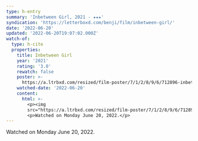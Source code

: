 ```yaml
---
type: h-entry
summary: 'Inbetween Girl, 2021 - ★★★'
syndication: 'https://letterboxd.com/benji/film/inbetween-girl/'
date: '2022-06-20'
updated: '2022-06-20T19:07:02.000Z'
watch-of:
  type: h-cite
  properties:
    title: Inbetween Girl
    year: '2021'
    rating: '3.0'
    rewatch: false
    poster: >-
      https://a.ltrbxd.com/resized/film-poster/7/1/2/8/9/6/712896-inbetween-girl-0-600-0-900-crop.jpg?v=14ed603add
    watched-date: '2022-06-20'
    content:
      html: >-
        <p><img
        src="https://a.ltrbxd.com/resized/film-poster/7/1/2/8/9/6/712896-inbetween-girl-0-600-0-900-crop.jpg?v=14ed603add"/></p>
        <p>Watched on Monday June 20, 2022.</p>
---
```

Watched on Monday June 20, 2022.
